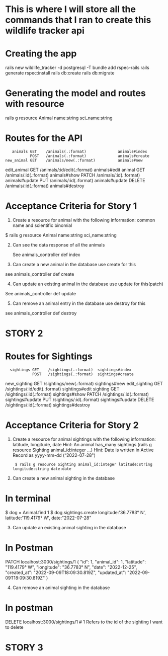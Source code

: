 # This is where I will store all the commands that I ran to create this wildlife tracker api

# Creating the app

rails new wildlife_tracker -d postgresql -T
bundle add rspec-rails 
rails generate rspec:install 
rails db:create 
rails db:migrate       

# Generating the model and routes with resource

rails g resource Animal name:string sci_name:string

# Routes for the API
       animals GET    /animals(.:format)              animals#index
               POST   /animals(.:format)              animals#create
    new_animal GET    /animals/new(.:format)          animals#new
   edit_animal GET    /animals/:id/edit(.:format)     animals#edit
        animal GET    /animals/:id(.:format)          animals#show
               PATCH  /animals/:id(.:format)          animals#update
               PUT    /animals/:id(.:format)          animals#update
               DELETE /animals/:id(.:format)          animals#destroy

# Acceptance Criteria for Story 1

1. Create a resource for animal with the following information: common name and scientific binomial

 $ rails g resource Animal name:string sci_name:string

2. Can see the data response of all the animals
 
   See animals_controller def index
 
3. Can create a new animal in the database
use create for this 

 see animals_controller def create

4. Can update an existing animal in the database
use update for this(patch)

See animals_controller def update

5. Can remove an animal entry in the database
use destroy for this

see animals_controller def destroy

# STORY 2

# Routes for Sightings

      sightings GET    /sightings(.:format)  sightings#index
                POST   /sightings(.:format)  sightings#create
   new_sighting GET    /sightings/new(.:format)            sightings#new
  edit_sighting GET    /sightings/:id/edit(.:format)       sightings#edit
       sighting GET    /sightings/:id(.:format)            sightings#show
                PATCH  /sightings/:id(.:format)            sightings#update
                PUT    /sightings/:id(.:format)            sightings#update
                DELETE /sightings/:id(.:format)            sightings#destroy

# Acceptance Criteria for Story 2

1. Create a resource for animal sightings with the following information: latitude, longitude, date
        Hint: An animal has_many sightings (rails g resource Sighting animal_id:integer ...)
        Hint: Date is written in Active Record as yyyy-mm-dd (“2022-07-28")

        $ rails g resource Sighting animal_id:integer latitude:string longitude:string date:date

2. Can create a new animal sighting in the database

 # In terminal 

 $ dog = Animal.find 1
 $ dog.sightings.create longitude:'36.7783° N', latitude:'119.4179° W', date:"2022-07-28"


3. Can update an existing animal sighting in the database

# In Postman
 PATCH localhost:3000/sightings/1
 {
        "id": 1,
        "animal_id": 1,
        "latitude": "119.4179° W",
        "longitude": "36.7783° N",
        "date": "2022-12-25",
        "created_at": "2022-09-09T18:09:30.819Z",
        "updated_at": "2022-09-09T18:09:30.819Z"
    }

4. Can remove an animal sighting in the database

# In postman

DELETE localhost:3000/sightings/1
        # 1 Refers to the id of the sighting I want to delete

# STORY 3
